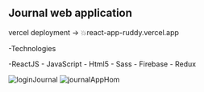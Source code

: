 ## Journal web application

vercel deployment -> 💥react-app-ruddy.vercel.app 

-Technologies

-ReactJS - JavaScript - Html5 - Sass - Firebase - Redux

![loginJournal](https://user-images.githubusercontent.com/86859904/183415562-05545c86-df67-4341-ab6d-7c26734b785a.PNG)
![journalAppHom](https://user-images.githubusercontent.com/86859904/183415599-287e2d29-f173-4c99-97ae-1db16c1cfacd.PNG)
